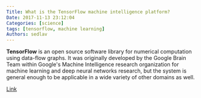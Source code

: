 ```yaml
---
Title: What is the TensorFlow machine intelligence platform?
Date: 2017-11-13 23:12:04
Categories: [science]
tags: [tensorflow, machine learning]
Authors: sedlav
---
```


**TensorFlow** is an open source software library for numerical computation using data-flow graphs. It was originally developed by the Google Brain Team within Google's Machine Intelligence research organization for machine learning and deep neural networks research, but the system is general enough to be applicable in a wide variety of other domains as well.

[Link](https://opensource.com/article/17/11/intro-tensorflow)
